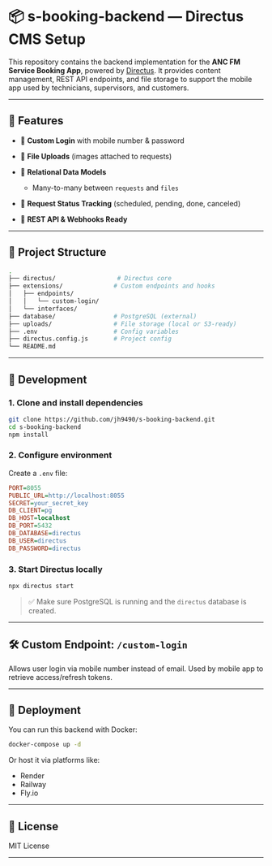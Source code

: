 # 📦 s-booking-backend — Directus CMS Setup

This repository contains the backend implementation for the **ANC FM Service Booking App**, powered by [Directus](https://directus.io). It provides content management, REST API endpoints, and file storage to support the mobile app used by technicians, supervisors, and customers.

---

## 🚀 Features

* 🔐 **Custom Login** with mobile number & password
* 📂 **File Uploads** (images attached to requests)
* 🧠 **Relational Data Models**

  * Many-to-many between `requests` and `files`
* 🧾 **Request Status Tracking** (scheduled, pending, done, canceled)
* 📡 **REST API & Webhooks Ready**

---

## 📁 Project Structure

```bash
.
├── directus/                 # Directus core
├── extensions/              # Custom endpoints and hooks
│   ├── endpoints/
│   │   └── custom-login/
│   └── interfaces/
├── database/                # PostgreSQL (external)
├── uploads/                 # File storage (local or S3-ready)
├── .env                     # Config variables
├── directus.config.js       # Project config
└── README.md
```

---

## 🧪 Development

### 1. Clone and install dependencies

```bash
git clone https://github.com/jh9490/s-booking-backend.git
cd s-booking-backend
npm install
```

### 2. Configure environment

Create a `.env` file:

```ini
PORT=8055
PUBLIC_URL=http://localhost:8055
SECRET=your_secret_key
DB_CLIENT=pg
DB_HOST=localhost
DB_PORT=5432
DB_DATABASE=directus
DB_USER=directus
DB_PASSWORD=directus
```

### 3. Start Directus locally

```bash
npx directus start
```

> ✅ Make sure PostgreSQL is running and the `directus` database is created.

---

## 🛠️ Custom Endpoint: `/custom-login`

Allows user login via mobile number instead of email.
Used by mobile app to retrieve access/refresh tokens.

---

## 🔄 Deployment

You can run this backend with Docker:

```bash
docker-compose up -d
```

Or host it via platforms like:

* Render
* Railway
* Fly.io

---

## 📜 License

MIT License

---
